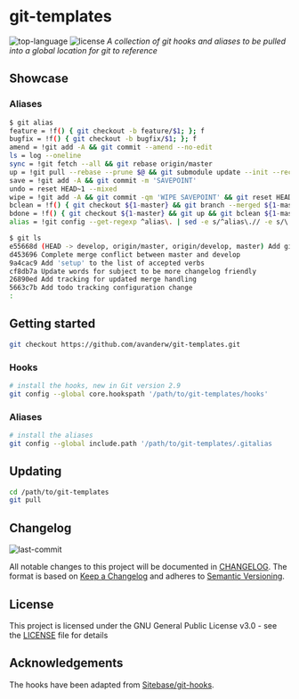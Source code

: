 # git-templates
![top-language](https://img.shields.io/github/languages/top/avanderw/git-templates)
![license](https://img.shields.io/github/license/avanderw/git-templates)
_A collection of git hooks and aliases to be pulled into a global location for git to reference_

## Showcase

### Aliases
```bash
$ git alias
feature = !f() { git checkout -b feature/$1; }; f
bugfix = !f() { git checkout -b bugfix/$1; }; f
amend = !git add -A && git commit --amend --no-edit
ls = log --oneline
sync = !git fetch --all && git rebase origin/master
up = !git pull --rebase --prune $@ && git submodule update --init --recursive
save = !git add -A && git commit -m 'SAVEPOINT'
undo = reset HEAD~1 --mixed
wipe = !git add -A && git commit -qm 'WIPE SAVEPOINT' && git reset HEAD~1 --hard
bclean = !f() { git checkout ${1-master} && git branch --merged ${1-master} | grep -v  ${1-master}$ | xargs git branch -d; }; f
bdone = !f() { git checkout ${1-master} && git up && git bclean ${1-master}; }; f
alias = !git config --get-regexp ^alias\. | sed -e s/^alias\.// -e s/\ /\ =\ /

$ git ls
e55668d (HEAD -> develop, origin/master, origin/develop, master) Add git alias config
d453696 Complete merge conflict between master and develop
9a4cac9 Add 'setup' to the list of accepted verbs
cf8db7a Update words for subject to be more changelog friendly
26890ed Add tracking for updated merge handling
5663c7b Add todo tracking configuration change
:
```

## Getting started

```bash
git checkout https://github.com/avanderw/git-templates.git
```

### Hooks
```bash
# install the hooks, new in Git version 2.9
git config --global core.hookspath '/path/to/git-templates/hooks'
```

### Aliases
```bash
# install the aliases
git config --global include.path '/path/to/git-templates/.gitalias
```

## Updating
```bash
cd /path/to/git-templates
git pull
```

## Changelog
![last-commit](https://img.shields.io/github/last-commit/avanderw/git-templates)

All notable changes to this project will be documented in [CHANGELOG](CHANGELOG.md). 
The format is based on [Keep a Changelog](https://keepachangelog.com/en/1.0.0/) 
and adheres to [Semantic Versioning](https://semver.org/spec/v2.0.0.html).

## License 
This project is licensed under the GNU General Public License v3.0 - see the [LICENSE](LICENSE) file for details

## Acknowledgements

The hooks have been adapted from [Sitebase/git-hooks](<https://github.com/Sitebase/git-hooks>).

